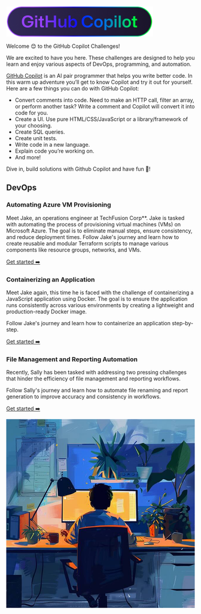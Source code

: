 ![gh-copilot](images/gh-copilot2.png)

Welcome 😊 to the GitHub Copilot Challenges! 

We are excited to have you here. These challenges are designed to help you learn and enjoy various aspects of DevOps, programming, and automation. 

[GitHub Copilot](https://github.com/features/copilot) is an AI pair programmer that helps you write better code. In this warm up adventure you’ll get to know Copilot and try it out for yourself. Here are a few things you can do with GitHub Copilot:

- Convert comments into code. Need to make an HTTP call, filter an array, or perform another task? Write a comment and Copilot will convert it into code for you.
- Create a UI. Use pure HTML/CSS/JavaScript or a library/framework of your choosing.
- Create SQL queries.
- Create unit tests.
- Write code in a new language.
- Explain code you’re working on.
- And more!

Dive in, build solutions with Github Copilot and have fun 🎉!

## DevOps

### Automating Azure VM Provisioning

Meet Jake, an operations engineer at TechFusion Corp**. Jake is tasked with automating the process of provisioning virtual machines (VMs) on Microsoft Azure. The goal is to eliminate manual steps, ensure consistency, and reduce deployment times. Follow Jake's journey and learn how to create reusable and modular Terraform scripts to manage various components like resource groups, networks, and VMs.

[Get started ➡️](devops-challenges-1.md)

### Containerizing an Application

Meet Jake again, this time he is faced with the challenge of containerizing a JavaScript application using Docker. The goal is to ensure the application runs consistently across various environments by creating a lightweight and production-ready Docker image.

Follow Jake's journey and learn how to containerize an application step-by-step.

[Get started ➡️](devops-challenges-2.md)

### File Management and Reporting Automation

Recently, Sally has been tasked with addressing two pressing challenges that hinder the efficiency of file management and reporting workflows.

Follow Sally's journey and learn how to automate file renaming and report generation to improve accuracy and consistency in workflows.

[Get started ➡️](devops-challenges-3.md)

![Working Geek](images/working-geek.jpg)